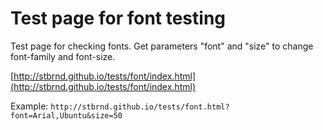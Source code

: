 Test page for font testing
==========================

Test page for checking fonts. Get parameters "font" and "size" to change font-family and font-size.

[http://stbrnd.github.io/tests/font/index.html](http://stbrnd.github.io/tests/font/index.html)

Example:
`http://stbrnd.github.io/tests/font.html?font=Arial,Ubuntu&size=50`
